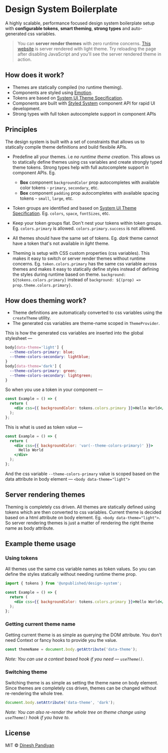 # Design System Boilerplate

A highly scalable, performance focused design system boilerplate setup with **configurable tokens**, **smart theming**, **strong types** and auto-generated css variables.

> You can **server render themes** with zero runtime concerns. [This website](https://design-system-boilerplate.netlify.app) is server rendered with light theme. Try reloading the page after disabling JavaScript and you'll see the server rendered theme in action.

## How does it work?

- Themes are statically compiled (no runtime theming).
- Components are styled using [Emotion](https://emotion.sh/docs/introduction).
- Tokens are based on [System UI Theme Specification](https://system-ui.com/theme/).
- Components are built with [Styled System](https://styled-system.com/) component API for rapid UI development.
- Strong types with full token autocomplete support in component APIs

## Principles

The design system is built with a set of constraints that allows us to statically compile theme definitions and build flexibile APIs.

- Predefine all your themes. i.e _no runtime theme creation_. This allows us to statically define themes using css variables and create strongly typed theme tokens. Strong types help with full autocomplete support in component APIs. Eg.

  - **Box** component `backgroundColor` prop autocompletes with available color tokens - `primary`, `secondary`, etc.
  - **Box** component `padding` prop autocompletes with available spacing tokens - `small`, `large`, etc.

- Token groups are identified and based on [System UI Theme Specification](https://system-ui.com/theme/). Eg. `colors`, `space`, `fontSizes`, etc.

- Keep your token groups flat. Don't nest your tokens within token groups. Eg. `colors.primary` is allowed. `colors.primary.success` is not allowed.

- All themes should have the same set of tokens. Eg. _dark_ theme cannot have a token that's not available in _light_ theme.

- Theming is setup with CSS custom properties (css variables). This makes it easy to switch or server render themes without runtime concerns. Eg. `token.colors.primary` has the same css variable across themes and makes it easy to statically define styles instead of defining the styles during runtime based on theme. `background: ${tokens.colors.primary}` instead of `background: ${(prop) => prop.theme.colors.primary}`.

## How does theming work?

- Theme definitions are automatically converted to css variables using the `createTheme` utility.
- The generated css variables are theme-name scoped in `ThemeProvider`.

This is how the generated css variables are inserted into the global stylesheet —

```css
body[data-theme='light'] {
  --theme-colors-primary: blue;
  --theme-colors-secondary: lightblue;
}
body[data-theme='dark'] {
  --theme-colors-primary: green;
  --theme-colors-secondary: lightgreen;
}
```

So when you use a token in your component —

```jsx
const Example = () => {
  return (
    <div css={{ backgroundColor: tokens.colors.primary }}>Hello World</div>
  );
};
```

This is what is used as token value —

```jsx
const Example = () => {
  return (
    <div css={{ backgroundColor: 'var(--theme-colors-primary)' }}>
      Hello World
    </div>
  );
};
```

And the css variable `--theme-colors-primary` value is scoped based on the data attribute in body element — `<body data-theme="light">`

## Server rendering themes

Theming is completely css driven. All themes are statically defined using tokens which are then converted to css variables. Current theme is decided based on a html attribute on body element. Eg. `<body data-theme="light">`. So server rendering themes is just a matter of rendering the right theme name as body attribute.

## Example theme usage

### Using tokens

All themes use the same css variable names as token values. So you can define the styles statically without needing runtime theme prop.

```jsx
import { tokens } from '@unpublished/design-system';

const Example = () => {
  return (
    <div css={{ backgroundColor: tokens.colors.primary }}>Hello World</div>
  );
};
```

### Getting current theme name

Getting current theme is as simple as querying the DOM attribute. You don't need Context or fancy hooks to provide you the value.

```js
const themeName = document.body.getAttribute('data-theme');
```

_Note: You can use a context based hook if you need — `useTheme()`._

### Switching theme

Switching theme is as simple as setting the theme name on body element. Since themes are completely css driven, themes can be changed without re-rendering the whole tree.

```js
document.body.setAttribute('data-theme', 'dark');
```

_Note: You can also re-render the whole tree on theme change using `useTheme()` hook if you have to._

## License

MIT © [Dinesh Pandiyan](https://github.com/flexdinesh)
